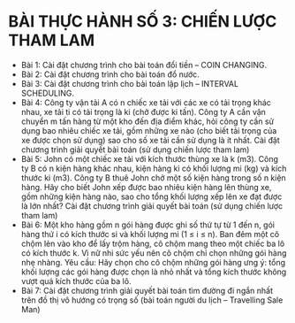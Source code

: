 # BÀI THỰC HÀNH SỐ 3: CHIẾN LƯỢC THAM LAM
* Bài 1: Cài đặt chương trình cho bài toán đổi tiền – COIN CHANGING.
* Bài 2: Cài đặt chương trình cho bài toán đổ nước.
* Bài 3: Cài đặt chương trình cho bài toán lập lịch – INTERVAL SCHEDULING.
* Bài 4: Công ty vận tải A có n chiếc xe tải với các xe có tải trọng khác nhau, xe tải ti
có tải trọng là ki (chở được ki tấn). Công ty A cần vận chuyển m tấn hàng từ một
kho đến địa điểm khác, hỏi công ty cần sử dụng bao nhiêu chiếc xe tải, gồm những
xe nào (cho biết tải trọng của xe được chọn sử dụng) sao cho số xe tải cần sử dụng
là ít nhất.
Cài đặt chương trình giải quyết bài toán (sử dụng chiến lược tham lam)
* Bài 5: John có một chiếc xe tải với kích thước thùng xe là k (m3). Công ty B có n
kiện hàng khác nhau, kiện hàng ki có khối lượng mi (kg) và kích thước ki (m3). Công
ty B thuê John chở một số kiện hàng trong số n kiện hàng. Hãy cho biết John xếp
được bao nhiêu kiện hàng lên thùng xe, gồm những kiện hàng nào, sao cho tổng khối
lượng xếp lên xe đạt được là lớn nhất?
Cài đặt chương trình giải quyết bài toán (sử dụng chiến lược tham lam)
* Bài 6: Một kho hàng gồm n gói hàng được ghi số thứ tự từ 1 đến n, gói hàng thứ i
có kích thước si và khối lượng mi (1 ≤ i ≤ n).
Ban đêm một cô chộm lẻn vào kho để lấy trộm hàng, cô chộm mang theo một chiếc
ba lô có kích thước k. Vì nữ nhi sức yếu nên cô chộm chỉ chọn những gói hàng nhẹ
nhàng.
Yêu cầu: Hãy chọn cho cô chộm những gói hàng ưng ý: tổng khối lượng các gói
hàng được chọn là nhỏ nhất và tổng kích thước không vượt quá kích thước của ba
lô.
* Bài 7: Cài đặt chương trình giải quyết bài toán tìm đường đi ngắn nhất trên đồ thị vô
hướng có trọng số (bài toán người du lịch – Travelling Sale Man)